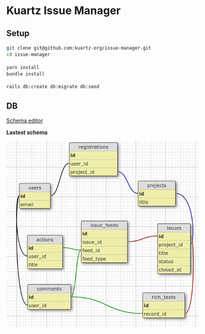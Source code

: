 # Kuartz Issue Manager

## Setup

```sh
git clone git@github.com:kuartz-org/issue-manager.git
cd issue-manager

yarn install
bundle install

rails db:create db:migrate db:seed
```

## DB

[Schema editor](https://kitt.lewagon.com/db/3006)

**Lastest schema**

![Lastest schema](https://raw.githubusercontent.com/kuartz-org/issue-manager/master/db/visuals/lastest_schema.png)
